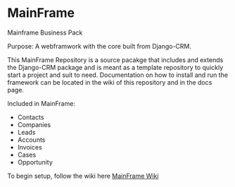 # MainFrame
Mainframe Business Pack

Purpose: A webframwork with the core built from Django-CRM. 

This MainFrame Repository is a source pacakge that includes and extends the Django-CRM package and is meant as a template repository to quickly start a project and suit to need. Documentation on how to install and run the framework can be located in the wiki of this repository and in the docs page.

Included in MainFrame:
- Contacts
- Companies
- Leads
- Accounts
- Invoices
- Cases
- Opportunity

To begin setup, follow the wiki here [MainFrame Wiki]()
